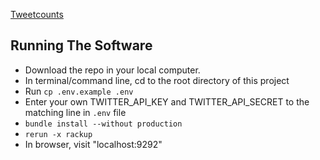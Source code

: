 <a href="http://tweetcounts.herokuapp.com/" target="_blank">Tweetcounts</a>

## Running The Software

* Download the repo in your local computer.
* In terminal/command line, cd to the root directory of this project
* Run `cp .env.example .env`
* Enter your own TWITTER_API_KEY and TWITTER_API_SECRET to the matching line in `.env` file
* `bundle install --without production`
* `rerun -x rackup`
* In browser, visit "localhost:9292"
